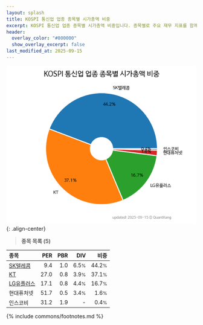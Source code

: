 ```yaml
---
layout: splash
title: KOSPI 통신업 업종 종목별 시가총액 비중
excerpt: KOSPI 통신업 업종 종목별 시가총액 비중입니다. 종목별로 주요 재무 지표를 함께 표시합니다.
header:
  overlay_color: "#800000"
  show_overlay_excerpt: false
last_modified_at: 2025-09-15
---
```



![KOSPI 통신업 업종 종목별 시가총액 비중](/stats/sector/images/kospi_업종_통신업_종목.png){: .align-center}


> **종목 목록 (5)**<a id="list"></a>

| **종목** | **PER** | **PBR** | **DIV** | **비중** |
| :------- | ------: | ------: | ------: | -------: |
| [SK텔레콤](/017670/) | 9.4 | 1.0 | 6.5<small>%</small> | 44.2<small>%</small> |
| [KT](/030200/) | 27.0 | 0.8 | 3.9<small>%</small> | 37.1<small>%</small> |
| [LG유플러스](/032640/) | 17.1 | 0.8 | 4.4<small>%</small> | 16.7<small>%</small> |
| 현대퓨처넷 | 51.7 | 0.5 | 3.4<small>%</small> | 1.6<small>%</small> |
| 인스코비 | 31.2 | 1.9 | - | 0.4<small>%</small> |

{% include commons/footnotes.md %}